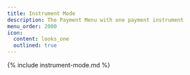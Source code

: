 ```yaml
---
title: Instrument Mode
description: The Payment Menu with one payment instrument
menu_order: 2000
icon:
  content: looks_one
  outlined: true
---
```


{% include instrument-mode.md %}
